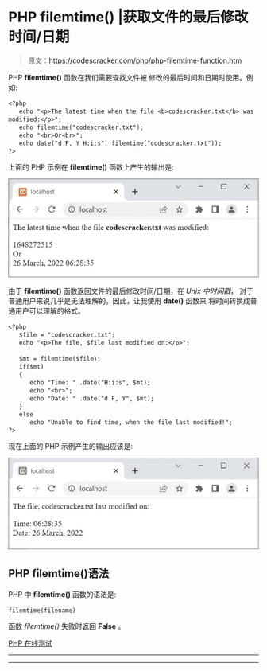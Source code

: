 # PHP filemtime() |获取文件的最后修改时间/日期

> 原文：<https://codescracker.com/php/php-filemtime-function.htm>

PHP **filemtime()** 函数在我们需要查找文件被 修改的最后时间和日期时使用。例如:

```
<?php
   echo "<p>The latest time when the file <b>codescracker.txt</b> was modified:</p>";
   echo filemtime("codescracker.txt");
   echo "<br>Or<br>";
   echo date("d F, Y H:i:s", filemtime("codescracker.txt"));
?>
```

上面的 PHP 示例在 **filemtime()** 函数上产生的输出是:

![php filemtime function](img/80386ec6a006a02b63c0a46d30c5b253.png)

由于 **filemtime()** 函数返回文件的最后修改时间/日期，在 *Unix 中时间戳*， 对于普通用户来说几乎是无法理解的。因此，让我使用 **date()** 函数来 将时间转换成普通用户可以理解的格式。

```
<?php
   $file = "codescracker.txt";
   echo "<p>The file, $file last modified on:</p>";

   $mt = filemtime($file);
   if($mt)
   {
      echo "Time: " .date("H:i:s", $mt);
      echo "<br>";
      echo "Date: " .date("d F, Y", $mt);
   }
   else
      echo "Unable to find time, when the file last modified!";
?>
```

现在上面的 PHP 示例产生的输出应该是:

![php filemtime function example](img/ecc51069ca563a9a5fbc369fad471f16.png)

## PHP filemtime()语法

PHP 中 **filemtime()** 函数的语法是:

```
filemtime(filename)
```

函数 *filemtime()* 失败时返回 **False** 。

[PHP 在线测试](/exam/showtest.php?subid=8)

* * *

* * *